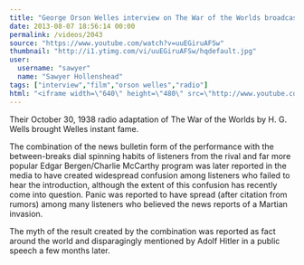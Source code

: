 ```yaml
---
title: "George Orson Welles interview on The War of the Worlds broadcast (October 31 1938)"
date: 2013-08-07 18:56:14 00:00
permalink: /videos/2043
source: "https://www.youtube.com/watch?v=uuEGiruAFSw"
thumbnail: "http://i1.ytimg.com/vi/uuEGiruAFSw/hqdefault.jpg"
user:
  username: "sawyer"
  name: "Sawyer Hollenshead"
tags: ["interview","film","orson welles","radio"]
html: "<iframe width=\"640\" height=\"480\" src=\"http://www.youtube.com/embed/uuEGiruAFSw?wmode=transparent&feature=oembed\" frameborder=\"0\" allowfullscreen></iframe>"
---
```


Their October 30, 1938 radio adaptation of The War of the Worlds by H. G. Wells brought Welles instant fame. 

The combination of the news bulletin form of the performance with the between-breaks dial spinning habits of listeners from the rival and far more popular Edgar Bergen/Charlie McCarthy program was later reported in the media to have created widespread confusion among listeners who failed to hear the introduction, although the extent of this confusion has recently come into question.
Panic was reported to have spread (after citation from rumors) among many listeners who believed the news reports of a Martian invasion. 

The myth of the result created by the combination was reported as fact around the world and disparagingly mentioned by Adolf Hitler in a public speech a few months later.